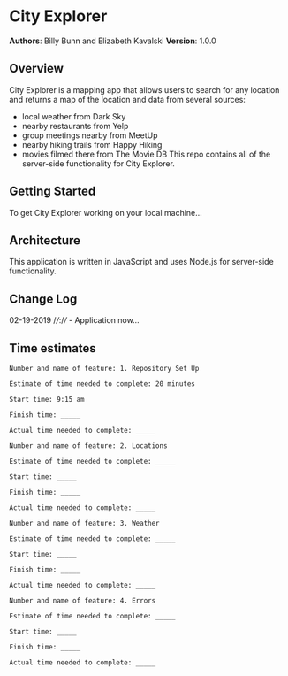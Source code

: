 # City Explorer

**Authors**: Billy Bunn and Elizabeth Kavalski
**Version**: 1.0.0 
<!-- (increment the patch/fix version number if you make more commits past your first submission) -->

## Overview
City Explorer is a mapping app that allows users to search for any location and returns a map of the location and data from several sources: 
* local weather from Dark Sky
* nearby restaurants from Yelp
* group meetings nearby from MeetUp
* nearby hiking trails from Happy Hiking
* movies filmed there from The Movie DB
This repo contains all of the server-side functionality for City Explorer.

## Getting Started
To get City Explorer working on your local machine…

## Architecture
This application is written in JavaScript and uses Node.js for server-side functionality. 
<!-- Provide a detailed description of the application design. What technologies (languages, libraries, etc) you're using, and any other relevant design information. -->

## Change Log
02-19-2019 /_/_:/_/_ - Application now…

<!-- Use this area to document the iterative changes made to your application as each feature is successfully implemented. Use time stamps. Here's an examples:

01-01-2001 4:59pm - Application now has a fully-functional express server, with a GET route for the location resource.

## Credits and Collaborations
<!-- Give credit (and a link) to other people or resources that helped you build this application. -->

## Time estimates

```
Number and name of feature: 1. Repository Set Up

Estimate of time needed to complete: 20 minutes

Start time: 9:15 am

Finish time: _____

Actual time needed to complete: _____
```

```
Number and name of feature: 2. Locations

Estimate of time needed to complete: _____

Start time: _____

Finish time: _____

Actual time needed to complete: _____
```

```
Number and name of feature: 3. Weather

Estimate of time needed to complete: _____

Start time: _____

Finish time: _____

Actual time needed to complete: _____
```
```
Number and name of feature: 4. Errors

Estimate of time needed to complete: _____

Start time: _____

Finish time: _____

Actual time needed to complete: _____
```
